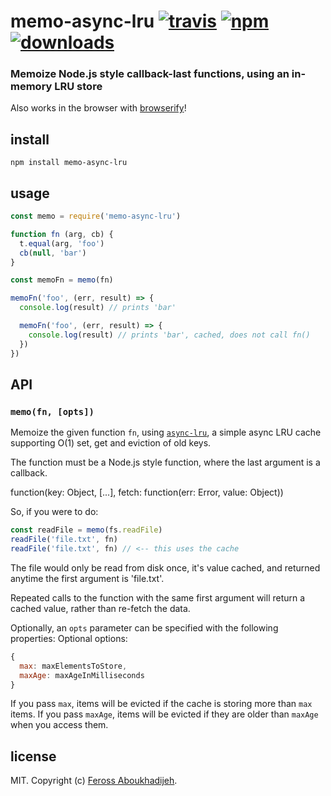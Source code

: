 # memo-async-lru [![travis][travis-image]][travis-url] [![npm][npm-image]][npm-url] [![downloads][downloads-image]][downloads-url]

[travis-image]: https://img.shields.io/travis/feross/memo-async-lru/master.svg
[travis-url]: https://travis-ci.org/feross/memo-async-lru
[npm-image]: https://img.shields.io/npm/v/memo-async-lru.svg
[npm-url]: https://npmjs.org/package/memo-async-lru
[downloads-image]: https://img.shields.io/npm/dm/memo-async-lru.svg
[downloads-url]: https://npmjs.org/package/memo-async-lru

### Memoize Node.js style callback-last functions, using an in-memory LRU store

Also works in the browser with [browserify](http://browserify.org/)!

## install

```
npm install memo-async-lru
```

## usage

```js
const memo = require('memo-async-lru')

function fn (arg, cb) {
  t.equal(arg, 'foo')
  cb(null, 'bar')
}

const memoFn = memo(fn)

memoFn('foo', (err, result) => {
  console.log(result) // prints 'bar'

  memoFn('foo', (err, result) => {
    console.log(result) // prints 'bar', cached, does not call fn()
  })
})
```

## API

### `memo(fn, [opts])`

Memoize the given function `fn`, using
[`async-lru`](https://www.npmjs.com/package/), a simple async LRU cache supporting
O(1) set, get and eviction of old keys.

The function must be a Node.js style function, where the last argument is a callback.

  function(key: Object, [...], fetch: function(err: Error, value: Object))

So, if you were to do:

```js
const readFile = memo(fs.readFile)
readFile('file.txt', fn)
readFile('file.txt', fn) // <-- this uses the cache
```

The file would only be read from disk once, it's value cached, and returned
anytime the first argument is 'file.txt'.

Repeated calls to the function with the same first argument will return a
cached value, rather than re-fetch the data.

Optionally, an `opts` parameter can be specified with the following properties:
Optional options:

```js
{
  max: maxElementsToStore,
  maxAge: maxAgeInMilliseconds
}
```

If you pass `max`, items will be evicted if the cache is storing more than `max` items.
If you pass `maxAge`, items will be evicted if they are older than `maxAge` when you access them.

## license

MIT. Copyright (c) [Feross Aboukhadijeh](http://feross.org).
